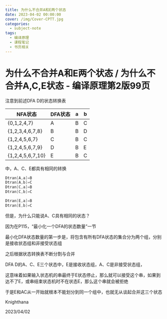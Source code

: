 ```yaml
---
title: 为什么不合并A和E两个状态
date: 2023-04-02 00:00:00
cover: /img/Cover-CPTT.jpg
categories:
  - subject-note
tags:
  - 编译原理
  - 课程笔记
  - 书页相关
---
```


# 为什么不合并A和E两个状态 / 为什么不合并A,C,E状态 - 编译原理第2版99页

注意到前述DFA D的状态转换表

|NFA状态|DFA状态|a|b|
|-------|------|---|---|
|{0,1,2,4,7}|A|B|C|
|{1,2,3,4,6,7,8}|B|B|D|
|{1,2,4,5,6,7}|C|B|C|
|{1,2,4,5,6,7,9}|D|B|E|
|{1,2,4,5,6,7,10}|E|B|C|

中，A、C、E都具有相同的转换

```C++
Dtran[A,a]=B
Dtran[A,b]=C
Dtran[C,a]=B
Dtran[C,b]=C
```

```C++
Dtran[E,a]=B
Dtran[E,b]=C
```

但是，为什么只能说A、C具有相同的状态？

因为在P115，“最小化一个DFA的状态数量”一节

最小化DFA状态数量的第一步是，将包含有所有DFA状态的集合分为两个组，分别是接收状态组和非接受状态组

之后根据状态转换表不断分割与合并

DFA D的A、C、E三个状态中，E是接收状态组，A、C是非接受状态组，

这意味着如果输入状态机的串最终于E状态停止，那么就可以接受这个串，如果到达不了E，或串结束状态机时不在状态E，那么这个串就会被拒绝

于是E和AC从一开始就根本不能划分到同一个组中，也就无从谈起合并这三个状态

Knighthana

2023/04/02
